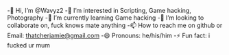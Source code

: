 -👋 Hi, I’m @Wavyz2
-👀 I’m interested in Scripting, Game hacking, Photography
-🌱 I’m currently learning Game hacking
-💞️ I’m looking to collaborate on, fuck knows mate anything
-📫 How to reach me on github or Email: thatcherjamie@gmail.com
-😄 Pronouns: he/his/him
-⚡ Fun fact: i fucked ur mum
